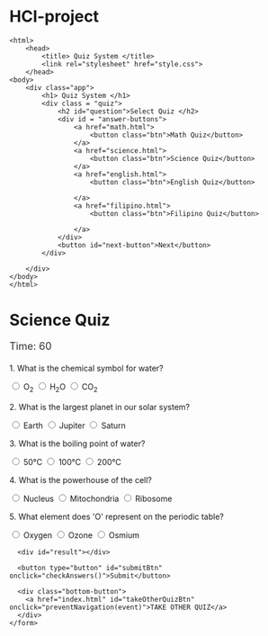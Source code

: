 # HCI-project

<!DOCTYPE html>
    <html>
        <head>
            <title> Quiz System </title>
            <link rel="stylesheet" href="style.css">
        </head>
    <body>
        <div class="app">
            <h1> Quiz System </h1>
            <div class = "quiz">
                <h2 id="question">Select Quiz </h2>
                <div id = "answer-buttons">
                    <a href="math.html">
                        <button class="btn">Math Quiz</button>
                    </a>
                    <a href="science.html">
                        <button class="btn">Science Quiz</button>
                    </a>
                    <a href="english.html">
                        <button class="btn">English Quiz</button>
                    
                    </a>
                    <a href="filipino.html">
                        <button class="btn">Filipino Quiz</button>
                    
                    </a>
                </div>
                <button id="next-button">Next</button>
            </div>
            
        </div>
    </body>
    </html>

<!DOCTYPE html>
<html lang="en">
<head>
  <meta charset="UTF-8" />
  <title>Science Quiz</title>
  <link rel="stylesheet" href="styles.css" />
  <style>
    .correct {
      background-color: lightgreen;
    }
    .wrong {
      background-color: lightcoral;
    }
    .timer-display {
      font-size: 18px;
      color: #333;
      margin-bottom: 20px;
    }
    .question {
      margin-bottom: 15px;
    }
    .bottom-button {
      margin-top: 20px;
    }
    #result {
      margin-top: 20px;
      font-size: 18px;
    }
  </style>
</head>
<body>
  <div class="container">
    <h1>Science Quiz</h1>
    <div id="timer" class="timer-display">Time: 60</div>
    <form id="scienceQuiz">
      <div class="question">
        <p>1. What is the chemical symbol for water?</p>
        <label><input type="radio" name="q1" value="a" /> O<sub>2</sub></label>
        <label><input type="radio" name="q1" value="b" /> H<sub>2</sub>O</label>
        <label><input type="radio" name="q1" value="c" /> CO<sub>2</sub></label>
      </div>
      <div class="question">
        <p>2. What is the largest planet in our solar system?</p>
        <label><input type="radio" name="q2" value="a" /> Earth</label>
        <label><input type="radio" name="q2" value="b" /> Jupiter</label>
        <label><input type="radio" name="q2" value="c" /> Saturn</label>
      </div>
      <div class="question">
        <p>3. What is the boiling point of water?</p>
        <label><input type="radio" name="q3" value="a" /> 50°C</label>
        <label><input type="radio" name="q3" value="b" /> 100°C</label>
        <label><input type="radio" name="q3" value="c" /> 200°C</label>
      </div>
      <div class="question">
        <p>4. What is the powerhouse of the cell?</p>
        <label><input type="radio" name="q4" value="a" /> Nucleus</label>
        <label><input type="radio" name="q4" value="b" /> Mitochondria</label>
        <label><input type="radio" name="q4" value="c" /> Ribosome</label>
      </div>
      <div class="question">
        <p>5. What element does 'O' represent on the periodic table?</p>
        <label><input type="radio" name="q5" value="a" /> Oxygen</label>
        <label><input type="radio" name="q5" value="b" /> Ozone</label>
        <label><input type="radio" name="q5" value="c" /> Osmium</label>
      </div>

      <div id="result"></div>

      <button type="button" id="submitBtn" onclick="checkAnswers()">Submit</button>

      <div class="bottom-button">
        <a href="index.html" id="takeOtherQuizBtn" onclick="preventNavigation(event)">TAKE OTHER QUIZ</a>
      </div>
    </form>
  </div>

  <script>
    let timeLeft = 60;
    let timerInterval;
    let timerStarted = false;

    function disableInputs() {
      document.querySelectorAll('input[type="radio"]').forEach(input => input.disabled = true);
    }

    function disableAfterSubmission() {
      document.getElementById('submitBtn').disabled = true;
      disableInputs();
    }

    function stopTimer() {
      clearInterval(timerInterval);
    }

    function updateTimer() {
      const timerDisplay = document.getElementById('timer');
      timerDisplay.textContent = 'Time: ' + timeLeft;

      if (timeLeft <= 0) {
        clearInterval(timerInterval);
        alert("Time's up!");
        disableInputs();
        disableAfterSubmission();
        checkAnswers();
        enableTakeOtherQuizBtn(); // Allow the user to take another quiz after time is up
      } else {
        timeLeft--;
      }
    }

    function startTimer() {
      timerInterval = setInterval(updateTimer, 1000);
    }

    function startQuizTimer() {
      if (!timerStarted) {
        startTimer();
        timerStarted = true;
      }
    }

    document.querySelectorAll('input[type="radio"]').forEach(button => {
      button.addEventListener('click', startQuizTimer);
    });

    function preventNavigation(event) {
      const answered = document.querySelectorAll('input[type="radio"]:checked').length;
      if (answered < 5) {
        event.preventDefault();
        alert("Please answer all questions before switching quizzes.");
      }
    }

    function enableTakeOtherQuizBtn() {
      const takeOtherQuizBtn = document.getElementById('takeOtherQuizBtn');
      takeOtherQuizBtn.removeAttribute('onclick');
      takeOtherQuizBtn.style.pointerEvents = 'auto';

      
    }

    function checkAnswers() {
      const correctAnswers = {
        q1: 'b', // H2O
        q2: 'b', // Jupiter
        q3: 'b', // 100°C
        q4: 'b', // Mitochondria
        q5: 'a'  // Oxygen
      };

      let total = 5;
      let score = 0;
      let unanswered = [];

      // Clear old highlights
      document.querySelectorAll('label').forEach(label => {
        label.classList.remove('correct', 'wrong');
      });

      // Check if all questions are answered
      for (let question in correctAnswers) {
        const selected = document.querySelector(`input[name="${question}"]:checked`);
        if (!selected) {
    
<!DOCTYPE html>
<html lang="en">
<head>
  <meta charset="UTF-8" />
  <title>English Quiz</title>
  <link rel="stylesheet" href="styles.css" />
  <style>
    .correct {
      background-color: lightgreen;
    }
    .wrong {
      background-color: lightcoral;
    }
    .timer-display {
      font-size: 18px;
      color: #333;
      margin-bottom: 20px;
    }
    .question {
      margin-bottom: 15px;
    }
    .bottom-button {
      margin-top: 20px;
    }
    #result {
      margin-top: 20px;
      font-size: 18px;
    }
  </style>
</head>
<body>
  <div class="container">
    <h1>English Quiz</h1>
    <div id="timer" class="timer-display">Time: 60</div>
    <form id="englishQuiz">
      <div class="question">
        <p>1. Which of the following is a synonym for "happy"?</p>
        <label><input type="radio" name="q1" value="a" /> Sad</label>
        <label><input type="radio" name="q1" value="b" /> Joyful</label>
        <label><input type="radio" name="q1" value="c" /> Angry</label>
      </div>
      <div class="question">
        <p>2. What is the plural form of "child"?</p>
        <label><input type="radio" name="q2" value="a" /> Childs</label>
        <label><input type="radio" name="q2" value="b" /> Children</label>
        <label><input type="radio" name="q2" value="c" /> Childes</label>
      </div>
      <div class="question">
        <p>3. Choose the correct sentence:</p>
        <label><input type="radio" name="q3" value="a" /> She can sings well.</label>
        <label><input type="radio" name="q3" value="b" /> She can sing well.</label>
        <label><input type="radio" name="q3" value="c" /> She can sung well.</label>
      </div>
      <div class="question">
        <p>4. What is the antonym of "difficult"?</p>
        <label><input type="radio" name="q4" value="a" /> Easy</label>
        <label><input type="radio" name="q4" value="b" /> Hard</label>
        <label><input type="radio" name="q4" value="c" /> Complicated</label>
      </div>
      <div class="question">
        <p>5. Which of the following is a proper noun?</p>
        <label><input type="radio" name="q5" value="a" /> city</label>
        <label><input type="radio" name="q5" value="b" /> John</label>
        <label><input type="radio" name="q5" value="c" /> dog</label>
      </div>

      <div id="result"></div>

      <button type="button" id="submitBtn" onclick="checkAnswers()">Submit</button>

      <div class="bottom-button">
        <a href="index.html" id="takeOtherQuizBtn" onclick="preventNavigation(event)">TAKE OTHER QUIZ</a>
      </div>
    </form>
  </div>

  <script>
    let timeLeft = 60;
    let timerInterval;
    let timerStarted = false;

    function disableInputs() {
      document.querySelectorAll('input[type="radio"]').forEach(input => input.disabled = true);
    }

    function disableAfterSubmission() {
      document.getElementById('submitBtn').disabled = true;
      disableInputs();
    }

    function stopTimer() {
      clearInterval(timerInterval);
    }

    function updateTimer() {
      const timerDisplay = document.getElementById('timer');
      timerDisplay.textContent = 'Time: ' + timeLeft;

      if (timeLeft <= 0) {
        clearInterval(timerInterval);
        alert("Time's up!");
        disableInputs();
        disableAfterSubmission();
        checkAnswers();
        enableTakeOtherQuizBtn();
      } else {
        timeLeft--;
      }
    }

    function startTimer() {
      timerInterval = setInterval(updateTimer, 1000);
    }

    function startQuizTimer() {
      if (!timerStarted) {
        startTimer();
        timerStarted = true;
      }
    }

    document.querySelectorAll('input[type="radio"]').forEach(button => {
      button.addEventListener('click', startQuizTimer);
    });

    function preventNavigation(event) {
      const answered = document.querySelectorAll('input[type="radio"]:checked').length;
      if (answered < 5) {
        event.preventDefault();
        alert("Please answer all questions before switching quizzes.");
      }
    }

    function enableTakeOtherQuizBtn() {
      const takeOtherQuizBtn = document.getElementById('takeOtherQuizBtn');
      takeOtherQuizBtn.removeAttribute('onclick');
      takeOtherQuizBtn.style.pointerEvents = 'auto';
      
    }

    function checkAnswers() {
      const correctAnswers = {
        q1: 'b', // Joyful
        q2: 'b', // Children
        q3: 'b', // She can sing well.
        q4: 'a', // Easy
        q5: 'b'  // John
      };

      let total = 5;
      let score = 0;
      let unanswered = [];

      document.querySelectorAll('label').forEach(label => {
        label.classList.remove('correct', 'wrong');
      });

      for (let question in correctAnswers) {
        const selected = document.querySelector(`input[name="${question}"]:checked`);
        if (!selected) {
          unanswered.push(question);
        }
      }

      if (unanswered.length > 0) {
        const result = document.getElementById("result");

<!DOCTYPE html>
<html lang="en">
<head>
  <meta charset="UTF-8" />
  <title>Filipino Quiz</title>
  <link rel="stylesheet" href="styles.css" />
  <style>
    .correct {
      background-color: lightgreen;
    }
    .wrong {
      background-color: lightcoral;
    }
    .timer-display {
      font-size: 18px;
      color: #333;
      margin-bottom: 20px;
    }
    .question {
      margin-bottom: 15px;
    }
    .bottom-button {
      margin-top: 20px;
    }
    #result {
      margin-top: 20px;
      font-size: 18px;
    }
  </style>
</head>
<body>
  <div class="container">
    <h1>Filipino Quiz</h1>
    <div id="timer" class="timer-display">Time: 60</div>
    <form id="filipinoQuiz">
      <div class="question">
        <p>1. Ano ang pambansang wika ng Pilipinas?</p>
        <label><input type="radio" name="q1" value="a" /> Ingles</label>
        <label><input type="radio" name="q1" value="b" /> Cebuano</label>
        <label><input type="radio" name="q1" value="c" /> Filipino</label>
      </div>
      <div class="question">
        <p>2. Sino ang kilalang "Ama ng Balagtasan"?</p>
        <label><input type="radio" name="q2" value="a" /> Francisco Balagtas</label>
        <label><input type="radio" name="q2" value="b" /> Jose Rizal</label>
        <label><input type="radio" name="q2" value="c" /> Lope K. Santos</label>
      </div>
      <div class="question">
        <p>3. Anong bahagi ng pananalita ang naglalarawan sa pangngalan?</p>
        <label><input type="radio" name="q3" value="a" /> Pang-abay</label>
        <label><input type="radio" name="q3" value="b" /> Pang-uri</label>
        <label><input type="radio" name="q3" value="c" /> Pandiwa</label>
      </div>
      <div class="question">
        <p>4. Ano ang tawag sa dalawang salitang pinagsama upang makabuo ng bagong salita?</p>
        <label><input type="radio" name="q4" value="a" /> Tambalan</label>
        <label><input type="radio" name="q4" value="b" /> Inuulit</label>
        <label><input type="radio" name="q4" value="c" /> Payak</label>
      </div>
      <div class="question">
        <p>5. Alin sa mga sumusunod ang isang epiko?</p>
        <label><input type="radio" name="q5" value="a" /> Ibong Adarna</label>
        <label><input type="radio" name="q5" value="b" /> Biag ni Lam-ang</label>
        <label><input type="radio" name="q5" value="c" /> Florante at Laura</label>
      </div>

      <div id="result"></div>

      <button type="button" id="submitBtn" onclick="checkAnswers()">Submit</button>

      <div class="bottom-button">
        <a href="index.html" id="takeOtherQuizBtn" onclick="preventNavigation(event)">TAKE OTHER QUIZ</a>
      </div>
    </form>
  </div>

  <script>
    let timeLeft = 60;
    let timerInterval;
    let timerStarted = false;

    function disableInputs() {
      document.querySelectorAll('input[type="radio"]').forEach(input => input.disabled = true);
    }

    function disableAfterSubmission() {
      document.getElementById('submitBtn').disabled = true;
      disableInputs();
    }

    function stopTimer() {
      clearInterval(timerInterval);
    }

    function updateTimer() {
      const timerDisplay = document.getElementById('timer');
      timerDisplay.textContent = 'Time: ' + timeLeft;

      if (timeLeft <= 0) {
        clearInterval(timerInterval);
        alert("Time's up!");
        disableInputs();
        disableAfterSubmission();
        checkAnswers();
        enableTakeOtherQuizBtn();
      } else {
        timeLeft--;
      }
    }

    function startTimer() {
      timerInterval = setInterval(updateTimer, 1000);
    }

    function startQuizTimer() {
      if (!timerStarted) {
        startTimer();
        timerStarted = true;
      }
    }

    document.querySelectorAll('input[type="radio"]').forEach(button => {
      button.addEventListener('click', startQuizTimer);
    });

    function preventNavigation(event) {
      const answered = document.querySelectorAll('input[type="radio"]:checked').length;
      if (answered < 5) {
        event.preventDefault();
        alert("Sagutin muna ang lahat ng tanong bago lumipat ng quiz.");
      }
    }

    function enableTakeOtherQuizBtn() {
      const takeOtherQuizBtn = document.getElementById('takeOtherQuizBtn');
      takeOtherQuizBtn.removeAttribute('onclick');
      takeOtherQuizBtn.style.pointerEvents = 'auto';

      
    }

    function checkAnswers() {
      const correctAnswers = {
        q1: 'c', // Filipino
        q2: 'a', // Francisco Balagtas
        q3: 'b', // Pang-uri
        q4: 'a', // Tambalan
        q5: 'b'  // Biag ni Lam-ang
      };

      let total = 5;
      let score = 0;
      let unanswered = [];

      document.querySelectorAll('label').forEach(label => {
        label.classList.remove('correct', 'wrong');
      });

      for (let question in correctAnswers) {
        const selected = document.querySelector(`input[name="${question}"]:checked`);
        if (!selected) {
          unanswered.push(question)

<!DOCTYPE html>
<html lang="en">
<head>
  <meta charset="UTF-8" />
  <title>Math Quiz</title>
  <link rel="stylesheet" href="styles.css" />
  <style>
    .correct {
      background-color: lightgreen;
    }
    .wrong {
      background-color: lightcoral;
    }
    .timer-display {
      font-size: 18px;
      color: #333;
      margin-bottom: 20px;
    }
    .question {
      margin-bottom: 15px;
    }
    .bottom-button {
      margin-top: 20px;
    }
    #result {
      margin-top: 20px;
      font-size: 18px;
    }
  </style>
</head>
<body>
  <div class="container">
    <h1>Math Quiz</h1>
    <div id="timer" class="timer-display">Time: 60</div>
    <form id="mathQuiz">
      <div class="question">
        <p>1. What is 5 + 3?</p>
        <label><input type="radio" name="q1" value="a" /> 7</label>
        <label><input type="radio" name="q1" value="b" /> 8</label>
        <label><input type="radio" name="q1" value="c" /> 9</label>
      </div>
      <div class="question">
        <p>2. What is 10 - 4?</p>
        <label><input type="radio" name="q2" value="a" /> 5</label>
        <label><input type="radio" name="q2" value="b" /> 6</label>
        <label><input type="radio" name="q2" value="c" /> 7</label>
      </div>
      <div class="question">
        <p>3. What is 6 × 2?</p>
        <label><input type="radio" name="q3" value="a" /> 10</label>
        <label><input type="radio" name="q3" value="b" /> 12</label>
        <label><input type="radio" name="q3" value="c" /> 14</label>
      </div>
      <div class="question">
        <p>4. What is 12 ÷ 4?</p>
        <label><input type="radio" name="q4" value="a" /> 2</label>
        <label><input type="radio" name="q4" value="b" /> 3</label>
        <label><input type="radio" name="q4" value="c" /> 4</label>
      </div>
      <div class="question">
        <p>5. What is 7 + 6?</p>
        <label><input type="radio" name="q5" value="a" /> 12</label>
        <label><input type="radio" name="q5" value="b" /> 13</label>
        <label><input type="radio" name="q5" value="c" /> 14</label>
      </div>

      <div id="result"></div>

      <button type="button" id="submitBtn" onclick="checkAnswers()">Submit</button>

      <div class="bottom-button">
        <a href="index.html" id="takeOtherQuizBtn" onclick="preventNavigation(event)">TAKE OTHER QUIZ</a>
      </div>
    </form>
  </div>

  <script>
    let timeLeft = 60;
    let timerInterval;
    let timerStarted = false;

    function disableInputs() {
      document.querySelectorAll('input[type="radio"]').forEach(input => input.disabled = true);
    }

    function disableAfterSubmission() {
      document.getElementById('submitBtn').disabled = true;
      disableInputs();
    }

    function stopTimer() {
      clearInterval(timerInterval);
    }

    function updateTimer() {
      const timerDisplay = document.getElementById('timer');
      timerDisplay.textContent = 'Time: ' + timeLeft;

      if (timeLeft <= 0) {
        clearInterval(timerInterval);
        alert("Time's up!");
        disableInputs();
        disableAfterSubmission();
        checkAnswers();
        enableTakeOtherQuizBtn();
      } else {
        timeLeft--;
      }
    }

    function startTimer() {
      timerInterval = setInterval(updateTimer, 1000);
    }

    function startQuizTimer() {
      if (!timerStarted) {
        startTimer();
        timerStarted = true;
      }
    }

    document.querySelectorAll('input[type="radio"]').forEach(button => {
      button.addEventListener('click', startQuizTimer);
    });

    function preventNavigation(event) {
      const answered = document.querySelectorAll('input[type="radio"]:checked').length;
      if (answered < 5) {
        event.preventDefault();
        alert("Please answer all questions before switching quizzes.");
      }
    }

    function enableTakeOtherQuizBtn() {
      const takeOtherQuizBtn = document.getElementById('takeOtherQuizBtn');
      takeOtherQuizBtn.removeAttribute('onclick');
      takeOtherQuizBtn.style.pointerEvents = 'auto';

      
    }

    function checkAnswers() {
      const correctAnswers = {
        q1: 'b', // 8
        q2: 'b', // 6
        q3: 'b', // 12
        q4: 'b', // 3
        q5: 'b'  // 13
      };

      let total = 5;
      let score = 0;
      let unanswered = [];

      document.querySelectorAll('label').forEach(label => {
        label.classList.remove('correct', 'wrong');
      });

      for (let question in correctAnswers) {
        const selected = document.querySelector(`input[name="${question}"]:checked`);
        if (!selected) {
          unanswered.push(question);
        }
      }

      if (unanswered.length > 0) {
        const result = document.getElementById("result");
        result.textContent = "Please answer all the questions before submitting.";
        result.style.color = "red";
        return;
      }

      for (let question in correctAnswers) {
        const selected = document.querySelector(`input[name="${qu

<!DOCTYPE html>
<html lang="en">
<head>
  <meta charset="UTF-8" />
  <title>Math Quiz</title>
  <link rel="stylesheet" href="styles.css" />
  <style>
    .correct {
      background-color: lightgreen;
    }
    .wrong {
      background-color: lightcoral;
    }
    .timer-display {
      font-size: 18px;
      color: #333;
      margin-bottom: 20px;
    }
    .question {
      margin-bottom: 15px;
    }
    .bottom-button {
      margin-top: 20px;
    }
    #result {
      margin-top: 20px;
      font-size: 18px;
    }
  </style>
</head>
<body>
  <div class="container">
    <h1>Math Quiz</h1>
    <div id="timer" class="timer-display">Time: 60</div>
    <form id="mathQuiz">
      <div class="question">
        <p>1. What is 5 + 3?</p>
        <label><input type="radio" name="q1" value="a" /> 7</label>
        <label><input type="radio" name="q1" value="b" /> 8</label>
        <label><input type="radio" name="q1" value="c" /> 9</label>
      </div>
      <div class="question">
        <p>2. What is 10 - 4?</p>
        <label><input type="radio" name="q2" value="a" /> 5</label>
        <label><input type="radio" name="q2" value="b" /> 6</label>
        <label><input type="radio" name="q2" value="c" /> 7</label>
      </div>
      <div class="question">
        <p>3. What is 6 × 2?</p>
        <label><input type="radio" name="q3" value="a" /> 10</label>
        <label><input type="radio" name="q3" value="b" /> 12</label>
        <label><input type="radio" name="q3" value="c" /> 14</label>
      </div>
      <div class="question">
        <p>4. What is 12 ÷ 4?</p>
        <label><input type="radio" name="q4" value="a" /> 2</label>
        <label><input type="radio" name="q4" value="b" /> 3</label>
        <label><input type="radio" name="q4" value="c" /> 4</label>
      </div>
      <div class="question">
        <p>5. What is 7 + 6?</p>
        <label><input type="radio" name="q5" value="a" /> 12</label>
        <label><input type="radio" name="q5" value="b" /> 13</label>
        <label><input type="radio" name="q5" value="c" /> 14</label>
      </div>

      <div id="result"></div>

      <button type="button" id="submitBtn" onclick="checkAnswers()">Submit</button>

      <div class="bottom-button">
        <a href="index.html" id="takeOtherQuizBtn" onclick="preventNavigation(event)">TAKE OTHER QUIZ</a>
      </div>
    </form>
  </div>

  <script>
    let timeLeft = 60;
    let timerInterval;
    let timerStarted = false;

    function disableInputs() {
      document.querySelectorAll('input[type="radio"]').forEach(input => input.disabled = true);
    }

    function disableAfterSubmission() {
      document.getElementById('submitBtn').disabled = true;
      disableInputs();
    }

    function stopTimer() {
      clearInterval(timerInterval);
    }

    function updateTimer() {
      const timerDisplay = document.getElementById('timer');
      timerDisplay.textContent = 'Time: ' + timeLeft;

      if (timeLeft <= 0) {
        clearInterval(timerInterval);
        alert("Time's up!");
        disableInputs();
        disableAfterSubmission();
        checkAnswers();
        enableTakeOtherQuizBtn();
      } else {
        timeLeft--;
      }
    }

    function startTimer() {
      timerInterval = setInterval(updateTimer, 1000);
    }

    function startQuizTimer() {
      if (!timerStarted) {
        startTimer();
        timerStarted = true;
      }
    }

    document.querySelectorAll('input[type="radio"]').forEach(button => {
      button.addEventListener('click', startQuizTimer);
    });

    function preventNavigation(event) {
      const answered = document.querySelectorAll('input[type="radio"]:checked').length;
      if (answered < 5) {
        event.preventDefault();
        alert("Please answer all questions before switching quizzes.");
      }
    }

    function enableTakeOtherQuizBtn() {
      const takeOtherQuizBtn = document.getElementById('takeOtherQuizBtn');
      takeOtherQuizBtn.removeAttribute('onclick');
      takeOtherQuizBtn.style.pointerEvents = 'auto';

      
    }

    function checkAnswers() {
      const correctAnswers = {
        q1: 'b', // 8
        q2: 'b', // 6
        q3: 'b', // 12
        q4: 'b', // 3
        q5: 'b'  // 13
      };

      let total = 5;
      let score = 0;
      let unanswered = [];

      document.querySelectorAll('label').forEach(label => {
        label.classList.remove('correct', 'wrong');
      });

      for (let question in correctAnswers) {
        const selected = document.querySelector(`input[name="${question}"]:checked`);
        if (!selected) {
          unanswered.push(question);
        }
      }

      if (unanswered.length > 0) {
        const result = document.getElementById("result");
        result.textContent = "Please answer all the questions before submitting.";
        result.style.color = "red";
        return;
      }

      for (let question in correctAnswers) {
        const selected = document.querySelector(`input[name="${qu
* {
        margin: 0;
        padding: 0;
        font-family: 'Poppins', sans-serif;
        box-sizing: border-box;
    }
    body {
        background-color: #351da0;
    }
    .app {
        background: #ededf0;
        width: 90%;
        max-width: 600px;
        margin: 100px auto 0;
        border-radius: 10px;
        padding: 30px;
    }
    .app h1 {
        text-align: center;
        font-size: 25px;
        color: #351da0;
        font-weight: 600;
        border-bottom: 1px solid #351da0;
        padding-bottom: 10px;
    }
    .quiz{
        margin-top: 20px 0;
    }
    .quiz h2 {
        font-size: 18px;
        color: #351da0;
        font-weight: 600;   
    }
    .btn{
        background-color: #ededf0;
        color: rgb(0, 0, 0);
        font-weight: 500;
        width: 100%;
        border: 1px solid  #351da0;
        padding: 10px;
        margin-top: 20px;
        text-align: left;
        border-radius: 4px;
        cursor: pointer;
        transition: all 0.3s ease;
    }
    .btn:hover{
        background-color: #000000;
        color: #ededf0;
    }
    #next-button{
        background: #351da0;
        color: rgb(252, 247, 247);
        font-weight: 500;
        width: 150px;
        border: 0;
        padding: 10px;
        margin: 20px auto 0;
        border-radius: 4px;
        cursor: pointer;
        display: none;
        
    }
body {
        font-family: 'Segoe UI', Tahoma, Geneva, Verdana, sans-serif;
        margin: 0;
        padding: 0;
        display: flex;
        justify-content: center;
        align-items: flex-start;
        min-height: 100vh;
        background: linear-gradient(135deg, #d0eaff, #f3f9d2);

    }
    .container {
        background:#ffffff;
        padding: 30px 40px;
        margin-top: 50px;
        border-radius: 16px;
        box-shadow: 0 15px 30px rgba(0, 0, 0, 0.1);
        width: 100%;
        max-width: 600px;
    }
    h1 {
        text-align: center;
        color: #020202;
        font-size: 28px;
        margin-bottom: 25px;
    }

    .question {
        margin-bottom: 25px;
    }

    .question p {
        font-weight: bold;
        margin-bottom: 8px;
        font-size: 18px;
    }

    label {
        display: block;
        margin-bottom: 6px;
        padding: 6px 10px;
        background: #ffffff;
        border-radius: 6px;
        cursor: pointer;
        transition: 0.3s ease;
    }

    label:hover {
        background: #e2e8f0;
    }

    input[type="radio"] {
        margin-right: 10px;
    }

    button {
        background-color: #351da0;
        color: white;
        border: none;
        padding: 12px 24px;
        border-radius: 8px;
        font-size: 16px;
        cursor: pointer;
        transition: background-color 0.3s ease;
        width: 100%;
        margin-top: 10px;
    }
    button:hover {
        background-color: #351da0;
    }
    #result {
        margin-top: 20px;
        font-size: 20px;
        color: #1e293b;
        text-align: center;
        font-weight: bold;
    }
    .bottom-button {
        text-align: center;
        margin-top: 25px;
    }
    
    .bottom-button a {
        display: inline-block;
        background-color: #2c2586;
        color: #fff;
        padding: 10px 18px;
        border-radius: 6px;
        text-decoration: none;
        transition: background-color 0.3s ease;
        font-size: 14px;
    }
    
    .bottom-button a:hover {
        background-color: #07a028;
    }